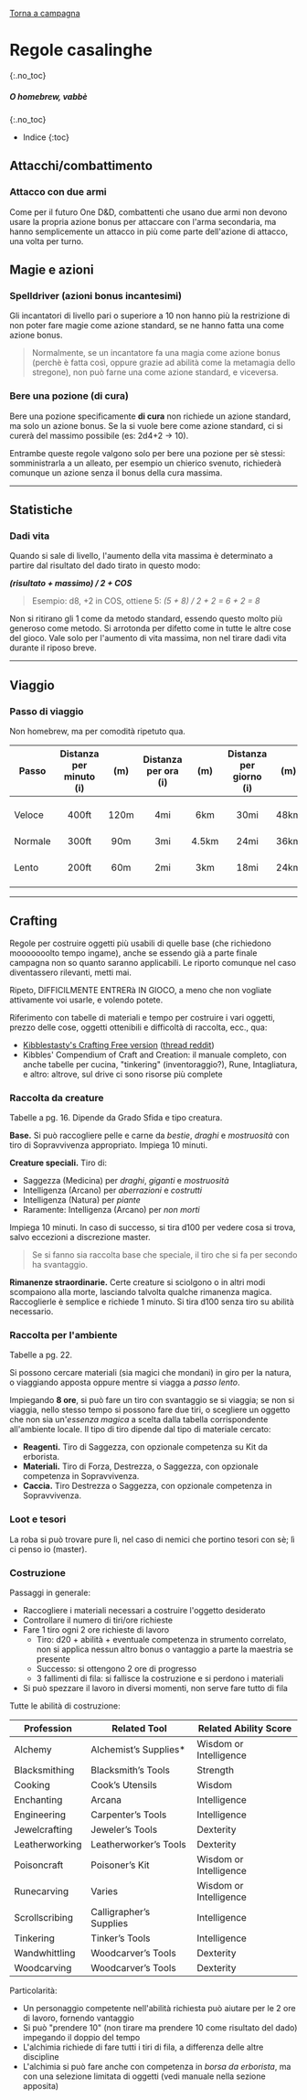[Torna a campagna]({{site.baseurl}}/star/campaign)

# Regole casalinghe
{:.no_toc}

##### O *homebrew*, vabbè
{:.no_toc}


* Indice
{:toc}

## Attacchi/combattimento

### Attacco con due armi

Come per il futuro One D&D, combattenti che usano due armi non devono usare la propria azione bonus per attaccare con l'arma secondaria, ma hanno semplicemente un attacco in più come parte dell'azione di attacco, una volta per turno.

## Magie e azioni

### Spelldriver (azioni bonus incantesimi)

Gli incantatori di livello pari o superiore a 10 non hanno più la restrizione di non poter fare magie come azione standard, se ne hanno fatta una come azione bonus.

> Normalmente, se un incantatore fa una magia come azione bonus (perchè è fatta così, oppure grazie ad abilità come la metamagia dello stregone), non può farne una come azione standard, e viceversa.

### Bere una pozione (di cura)

Bere una pozione specificamente **di cura** non richiede un azione standard, ma solo un azione bonus. Se la si vuole bere come azione standard, ci si curerà del massimo possibile (es: 2d4+2 -> 10).

Entrambe queste regole valgono solo per bere una pozione per sè stessi: somministrarla a un alleato, per esempio un chierico svenuto, richiederà comunque un azione senza il bonus della cura massima.

----

## Statistiche

### Dadi vita

Quando si sale di livello, l'aumento della vita massima è determinato a partire dal risultato del dado tirato in questo modo:

***(risultato + massimo) / 2 + COS***

> Esempio: d8, +2 in COS, ottiene 5: *(5 + 8) / 2 + 2 = 6 + 2 = 8*

Non si ritirano gli 1 come da metodo standard, essendo questo molto più generoso come metodo. Si arrotonda per difetto come in tutte le altre cose del gioco. Vale solo per l'aumento di vita massima, non nel tirare dadi vita durante il riposo breve.

----

## Viaggio

### Passo di viaggio

Non homebrew, ma per comodità ripetuto qua.

| Passo   | Distanza per minuto (i) | (m)  | Distanza per ora (i) | (m)   | Distanza per giorno (i) | (m)  | Effetto                       |
| ------- | :---------------------: | :--: | :------------------: | :---: | :---------------------: | :--: | ----------------------------- |
| Veloce  | 400ft                   | 120m | 4mi                  | 6km   | 30mi                    | 48km | Penalità -5 Perc. pass.       |
| Normale | 300ft                   | 90m  | 3mi                  | 4.5km | 24mi                    | 36km |                               |
| Lento   | 200ft                   | 60m  | 2mi                  | 3km   | 18mi                    | 24km | Consente furtività e raccolta |

----

## Crafting

Regole per costruire oggetti più usabili di quelle base (che richiedono mooooooolto tempo ingame), anche se essendo già a parte finale campagna non so quanto saranno applicabili. Le riporto comunque nel caso diventassero rilevanti, metti mai.

Ripeto, DIFFICILMENTE ENTRERà IN GIOCO, a meno che non vogliate attivamente voi usarle, e volendo potete.

Riferimento con tabelle di materiali e tempo per costruire i vari oggetti, prezzo delle cose, oggetti ottenibili e difficoltà di raccolta, ecc., qua:
- [Kibblestasty's Crafting Free version](https://drive.google.com/file/d/1hqZUD8LbJWinvB05qX3pHrKCUwVX4jYD/view) ([thread reddit](https://old.reddit.com/r/DnDBehindTheScreen/comments/u74mm7/kibbles_crafting_system_alchemy_blacksmithing/))
- Kibbles' Compendium of Craft and Creation: il manuale completo, con anche tabelle per cucina, "tinkering" (inventoraggio?), Rune, Intagliatura, e altro: altrove, sul drive ci sono risorse più complete

### Raccolta da creature

Tabelle a pg. 16. Dipende da Grado Sfida e tipo creatura.

**Base.** Si può raccogliere pelle e carne da *bestie*, *draghi* e *mostruosità* con tiro di Sopravvivenza appropriato. Impiega 10 minuti.

**Creature speciali.** Tiro di:
- Saggezza (Medicina) per *draghi*, *giganti* e *mostruosità*
- Intelligenza (Arcano) per *aberrazioni* e *costrutti*
- Intelligenza (Natura) per *piante*
- Raramente: Intelligenza (Arcano) per *non morti*

Impiega 10 minuti. In caso di successo, si tira d100 per vedere cosa si trova, salvo eccezioni a discrezione master. 

> Se si fanno sia raccolta base che speciale, il tiro che si fa per secondo ha svantaggio.

**Rimanenze straordinarie.** Certe creature si sciolgono o in altri modi scompaiono alla morte, lasciando talvolta qualche rimanenza magica. Raccoglierle è semplice e richiede 1 minuto. Si tira d100 senza tiro su abilità necessario.

### Raccolta per l'ambiente

Tabelle a pg. 22.

Si possono cercare materiali (sia magici che mondani) in giro per la natura, o viaggiando apposta oppure mentre si viagga a *passo lento*.

Impiegando **8 ore**, si può fare un tiro con svantaggio se si viaggia; se non si viaggia, nello stesso tempo si possono fare due tiri, o scegliere un oggetto che non sia un'*essenza magica* a scelta dalla tabella corrispondente all'ambiente locale. Il tipo di tiro dipende dal tipo di materiale cercato:
* **Reagenti.** Tiro di Saggezza, con opzionale competenza su Kit da erborista.
* **Materiali.** Tiro di Forza, Destrezza, o Saggezza, con opzionale competenza in Sopravvivenza.
* **Caccia.** Tiro Destrezza o Saggezza, con opzionale competenza in Sopravvivenza.

### Loot e tesori

La roba si può trovare pure lì, nel caso di nemici che portino tesori con sè; lì ci penso io (master).

### Costruzione

Passaggi in generale:
- Raccogliere i materiali necessari a costruire l'oggetto desiderato
- Controllare il numero di tiri/ore richieste
- Fare 1 tiro ogni 2 ore richieste di lavoro
    - Tiro: d20 + abilità + eventuale competenza in strumento correlato, non si applica nessun altro bonus o vantaggio a parte la maestria se presente
    - Successo: si ottengono 2 ore di progresso
    - 3 fallimenti di fila: si fallisce la costruzione e si perdono i materiali
- Si può spezzare il lavoro in diversi momenti, non serve fare tutto di fila

Tutte le abilità di costruzione:

| Profession     | Related Tool            | Related Ability Score  |
| -------------- | ----------------------- | ---------------------- |
| Alchemy        | Alchemist’s Supplies*    | Wisdom or Intelligence |
| Blacksmithing  | Blacksmith’s Tools      | Strength               |
| Cooking        | Cook’s Utensils         | Wisdom                 |
| Enchanting     | Arcana                  | Intelligence           |
| Engineering    | Carpenter’s Tools       | Intelligence           |
| Jewelcrafting  | Jeweler’s Tools         | Dexterity              |
| Leatherworking | Leatherworker’s Tools   | Dexterity              |
| Poisoncraft    | Poisoner’s Kit          | Wisdom or Intelligence |
| Runecarving    | Varies                  | Wisdom or Intelligence |
| Scrollscribing | Calligrapher’s Supplies | Intelligence           |
| Tinkering      | Tinker’s Tools          | Intelligence           |
| Wandwhittling  | Woodcarver’s Tools      | Dexterity              |
| Woodcarving    | Woodcarver’s Tools      | Dexterity              | 

Particolarità:
- Un personaggio competente nell'abilità richiesta può aiutare per le 2 ore di lavoro, fornendo vantaggio
- Si può "prendere 10" (non tirare ma prendere 10 come risultato del dado) impegando il doppio del tempo
- L'alchimia richiede di fare tutti i tiri di fila, a differenza delle altre discipline
- L'alchimia si può fare anche con competenza in *borsa da erborista*, ma con una selezione limitata di oggetti (vedi manuale nella sezione apposita)